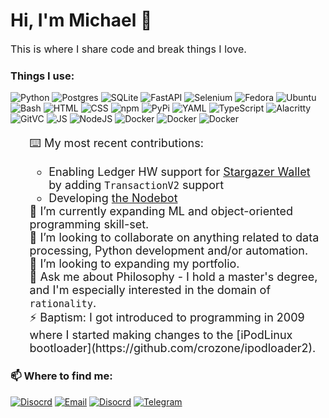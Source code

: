 <h1>Hi, I'm Michael 👋</h1>

<p style="font-size: 16px;">This is where I share code and break things I love.</p>

<h3>Things I use:</h3>
<p>
    <img alt="Python" src="https://img.shields.io/badge/Python-3776AB?logo=python&logoColor=fff" />
    <img alt="Postgres" src="https://img.shields.io/badge/Postgres-%23316192.svg?logo=postgresql&logoColor=white" />
    <img alt="SQLite" src="https://img.shields.io/badge/SQLite-%2307405e.svg?logo=sqlite&logoColor=white" />
    <img alt="FastAPI" src="https://img.shields.io/badge/FastAPI-009485.svg?logo=fastapi&logoColor=white" />
    <img alt="Selenium" src="https://img.shields.io/badge/Selenium-43B02A?logo=selenium&logoColor=fff" />
    <img alt="Fedora" src="https://img.shields.io/badge/Fedora-51A2DA?logo=fedora&logoColor=fff" />
    <img alt="Ubuntu" src="https://img.shields.io/badge/Ubuntu-E95420?logo=ubuntu&logoColor=white" />
    <img alt="Bash" src="https://img.shields.io/badge/Bash-4EAA25?logo=gnubash&logoColor=fff" />
    <img alt="HTML" src="https://img.shields.io/badge/HTML-%23E34F26.svg?logo=html5&logoColor=white" />
    <img alt="CSS" src="https://img.shields.io/badge/CSS-1572B6?logo=css3&logoColor=fff" />
    <img alt="npm" src="https://img.shields.io/badge/npm-CB3837?logo=npm&logoColor=fff" />
    <img alt="PyPi" src="https://img.shields.io/badge/PyPI-3775A9?logo=pypi&logoColor=fff" />
    <img alt="YAML" src="https://img.shields.io/badge/YAML-CB171E?logo=yaml&logoColor=fff" />
    <img alt="TypeScript" src="https://img.shields.io/badge/TypeScript-3178C6?logo=typescript&logoColor=fff" />
    <img alt="Alacritty" src="https://img.shields.io/badge/Alacritty-F46D01?logo=alacritty&logoColor=fff" />
    <img alt="GitVC" src="https://img.shields.io/badge/Git-F05032?logo=git&logoColor=fff" />
    <img alt="JS" src="https://img.shields.io/badge/JavaScript-F7DF1E?logo=javascript&logoColor=000" />
    <img alt="NodeJS" src="https://img.shields.io/badge/Node.js-6DA55F?logo=node.js&logoColor=white" />
    <img alt="Docker" src="https://img.shields.io/badge/Docker-2496ED?logo=docker&logoColor=fff" />
    <img alt="Docker" src="https://img.shields.io/badge/Bootstrap-7952B3?logo=bootstrap&logoColor=fff" />
    <img alt="Docker" src="https://img.shields.io/badge/DigitalOcean-%230167ff.svg?logo=digitalOcean&logoColor=white" />
</p>
<ul style="font-size: 18px;list-style-type: none;">
    <li>⌨️ My most recent contributions:</li>
    <ul></p>
        <li> Enabling Ledger HW support for <a href="https://github.com/buzzgreyday/stargazer-wallet-ledger">Stargazer Wallet</a> by adding <code>TransactionV2</code> support</li>
        <li>Developing <a href="https://github.com/buzzgreyday/hgtp-node-discord-bot">the Nodebot</a></li>
    </ul>
    <li>🌱 I’m currently expanding ML and object-oriented programming skill-set.</li>
    <li>👯 I’m looking to collaborate on anything related to data processing, Python development and/or automation.</li>
    <li>🔭 I’m looking to expanding my portfolio.</li>
    <li>💬 Ask me about Philosophy - I hold a master's degree, and I'm especially interested in the domain of <code>rationality</code>.</li>
    <li>⚡ Baptism: I got introduced to programming in 2009 where I started making changes to the [iPodLinux bootloader](https://github.com/crozone/ipodloader2).</li>
</ul>

<h3>📫 Where to find me:</h3>
<a href="" target="_blank"><img alt="Disocrd" src="https://img.shields.io/badge/Discord-%235865F2.svg?&style=for-the-badge&logo=discord&logoColor=white" /></a>
<a href="" target="_blank"><img alt="Email" src="https://img.shields.io/badge/Proton%20Mail-6D4AFF?&style=for-the-badge&logo=protonmail&logoColor=fff" /></a>
<a href="" target="_blank"><img alt="Disocrd" src="https://img.shields.io/badge/Linkedin-%230077B5.svg?&style=for-the-badge&logo=linkedin&logoColor=white" /></a>
<a href="" target="_blank"><img alt="Telegram" src="https://img.shields.io/badge/Telegram-2CA5E0?&style=for-the-badge&logo=telegram&logoColor=white" /></a>